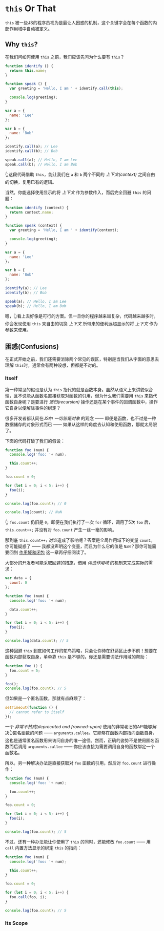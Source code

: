 # `this` Or That
`this` 被一些JS的程序员视为是最让人困惑的机制，这个关键字会在每个函数的内部作用域中自动被定义。

## Why `this`?
在我们问如何使用 `this` 之前，我们应该先问为什么要有 `this`？

```js
function identify () {
  return this.name;
}

function speak () {
  var greeting = 'Hello, I am ' + identify.call(this);

  console.log(greeting);
}

var a = {
  name: 'Lee'
};

var b = {
  name: 'Bob'
};

identify.call(a); // Lee
identify.call(b); // Bob

speak.call(a); // Hello, I am Lee
speak.call(b); // Hello, I am Bob
```

👆这段代码借助 `this`，能让我们在 `a` 和 `b` 两个不同的 *上下文(context)* 之间自由的切换，复用已有的逻辑。

当然，你能选择使用显示的将 *上下文* 作为参数传入，而后完全回避 `this` 的问题：

```js
function identify (context) {
  return context.name;
}

function speak (context) {
  var greeting = 'Hello, I am ' + identify(context);

  console.log(greeting);
}

var a = {
  name: 'Lee'
};

var b = {
  name: 'Bob'
};

identify(a); // Lee
identify(b); // Bob

speak(a); // Hello, I am Lee
speak(b); // Hello, I am Bob
```

嗯，👆看上去好像是可行的方案。但一旦你的程序越来越复杂，代码越来越多时，你会发现使用 `this` 来自由的切换 *上下文* 所带来的便利远超显示的将 *上下文* 作为参数来使用。

## 困惑(Confusions)
在正式开始之前，我们还需要消除两个常见的误区，特别是当我们从字面的意思去理解 `this`时，通常会有两种设想，但都是不对的。

### Itself
第一种常见的假设是认为 `this` 指代的就是函数本身。虽然从语义上来讲貌似合理，且不说能从函数名直接获取对函数的引用，但为什么我们需要用 `this` 来指代函数自身呢？是要进行 *递归(recursion)* 操作还是在某个事件的回调函数中，操作它自身以便解除事件的绑定？

很多开发者都认同在JS中 *一切皆是对象* 的观念 —— 即便是函数，也不过是一种数据储存的对象形式而已 —— 如果从这样的角度去认知和使用函数，那就太局限了。

下面的代码打破了我们的假设：
```js
function foo (num) {
  console.log('foo: '+ num);

  this.count++;
}

foo.count = 0;

for (let i = 0; i < 5; i++) {
  foo(i);
}

console.log(foo.count); // 0

console.log(count); // NaN
```

👆 `foo.count` 仍旧是 `0`，即便在我们执行了一次 `for` 循环，调用了5次 `foo` 后，`this.count++;` 并没有对 `foo.count` 产生一丝一毫的影响。

那到底 `this.count++;` 对谁造成了影响呢？答案是全局作用域下的变量 `count`。你可能疑惑了 —— 我都没声明这个变量，而且为什么它的值是 `NaN`？那你可能需要回到 [作用域和闭包](../scope%20%26%20closures/README.md) 这一章再仔细阅读了。

大部分的开发者可能采取回避的措施，借用 *词法作用域* 的机制来完成实际的需求：
```js
var data = {
  count: 0
};

function foo (num) {
  console.log('foo: '+ num);

  data.count++;
}

for (let i = 0; i < 5; i++) {
  foo(i);
}

console.log(data.count); // 5
```

这种回避 `this` 到底如何工作的鸵鸟策略，只会让你待在舒适区止步不前！想要在函数内部获取自身，单单靠 `this` 是不够的，你还是需要词法作用域的帮助：
```js
function foo () {
  foo.count = 5;
}

foo();
console.log(foo.count); // 5
```

但如果是一个匿名函数，那就有点麻烦了：
```js
setTimeout(function () {
  // cannot refer to itself
});
```

一个 *非常不赞成(deprecated and frowned-upon)* 使用的非常老旧的API能够解决👆匿名函数的问题 —— `arguments.callee`。它能够在函数内部指向函数自身，这也是通常匿名函数用来访问自身的唯一途径。然而，正确的姿势不是使用匿名函数而后调用 `arguments.callee` —— 你应该直接为需要调用自身的函数绑定一个函数名。

所以，另一种解决办法是直接获取对 `foo` 函数的引用，然后对 `foo.count` 进行操作：
```js
function foo (num) {
  console.log('foo: '+ num);

  foo.count++;
}

foo.count = 0;

for (let i = 0; i < 5; i++) {
  foo(i);
}

console.log(foo.count); // 5
```

不过，还有一种办法能让你使用了 `this` 的同时，还能修改 `foo.count` —— 用 `call` 内置方法显示的绑定 `this` 的指向：
```js
function foo (num) {
  console.log('foo: '+ num);

  this.count++;
}

foo.count = 0;

for (let i = 0; i < 5; i++) {
  foo.call(foo, i);
}

console.log(foo.count); // 5
```

### Its Scope